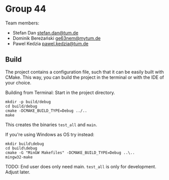 # Group 44

Team members:

- Stefan Dan [stefan.dan@tum.de](mailto:stefan.dan@tum.de)
- Dominik Bereżański [ge63nem@mytum.de](mailto:ge63nem@mytum.de)
- Pawel Kedzia [pawel.kedzia@tum.de](mailto:pawel.kedzia@tum.de)

## Build

The project contains a configuration file, such that it can be easily built with CMake. This way, you can build the project in the
terminal or with the IDE of your choice.

Building from Terminal: Start in the project directory.

```
mkdir -p build/debug
cd build/debug
cmake -DCMAKE_BUILD_TYPE=Debug ../..
make
```
This creates the binaries `test_all` and `main`.

If you're using Windows as OS try instead:

```
mkdir build\debug
cd build\debug
cmake -G "MinGW Makefiles" -DCMAKE_BUILD_TYPE=Debug ..\..
mingw32-make
```

TODO: End user does only need main. `test_all` is only for development. Adjust later.

